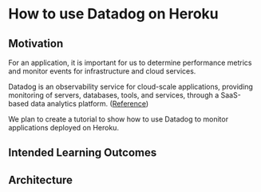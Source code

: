 # How to use Datadog on Heroku

## Motivation
For an application, it is important for us to determine performance metrics and monitor events for infrastructure and cloud services.

Datadog is an observability service for cloud-scale applications, providing monitoring of servers, databases, tools, and services, through a SaaS-based data analytics platform. ([Reference](https://en.wikipedia.org/wiki/Datadog))

We plan to create a tutorial to show how to use Datadog to monitor applications deployed on Heroku.

## Intended Learning Outcomes



## Architecture